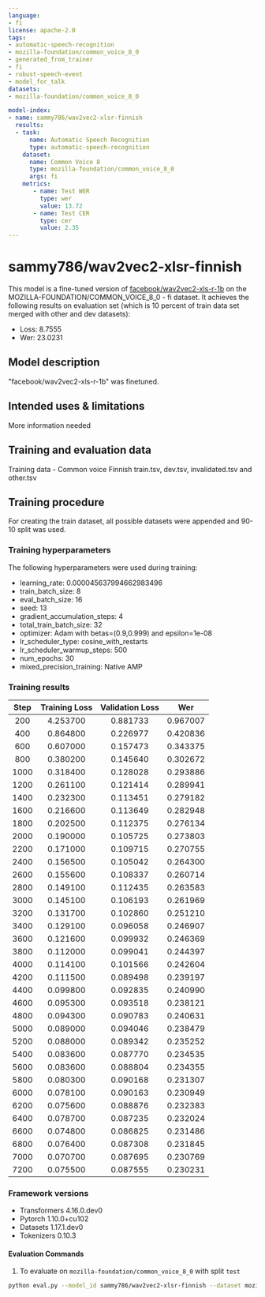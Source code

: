 ```yaml
---
language:
- fi
license: apache-2.0
tags:
- automatic-speech-recognition
- mozilla-foundation/common_voice_8_0
- generated_from_trainer
- fi
- robust-speech-event
- model_for_talk
datasets:
- mozilla-foundation/common_voice_8_0

model-index:
- name: sammy786/wav2vec2-xlsr-finnish
  results:
  - task: 
      name: Automatic Speech Recognition 
      type: automatic-speech-recognition
    dataset:
      name: Common Voice 8
      type: mozilla-foundation/common_voice_8_0
      args: fi
    metrics:
       - name: Test WER
         type: wer
         value: 13.72
       - name: Test CER
         type: cer
         value: 2.35
---
```

# sammy786/wav2vec2-xlsr-finnish

This model is a fine-tuned version of [facebook/wav2vec2-xls-r-1b](https://huggingface.co/facebook/wav2vec2-xls-r-1b) on the MOZILLA-FOUNDATION/COMMON_VOICE_8_0 - fi dataset.
It achieves the following results on evaluation set (which is 10 percent of train data set merged with other and dev datasets):
- Loss: 8.7555
- Wer: 23.0231

## Model description
"facebook/wav2vec2-xls-r-1b" was finetuned.

## Intended uses & limitations
More information needed
## Training and evaluation data
Training data - 
Common voice Finnish train.tsv, dev.tsv, invalidated.tsv and other.tsv

## Training procedure
For creating the train dataset, all possible datasets were appended and 90-10 split was used. 

### Training hyperparameters

The following hyperparameters were used during training:

- learning_rate: 0.000045637994662983496
- train_batch_size: 8
- eval_batch_size: 16
- seed: 13
- gradient_accumulation_steps: 4
- total_train_batch_size: 32
- optimizer: Adam with betas=(0.9,0.999) and epsilon=1e-08
- lr_scheduler_type: cosine_with_restarts
- lr_scheduler_warmup_steps: 500
- num_epochs: 30
- mixed_precision_training: Native AMP


### Training results


| Step | Training Loss | Validation Loss | Wer      |
|:----:|:-------------:|:---------------:|:--------:|
| 200  | 4.253700      | 0.881733        | 0.967007 |
| 400  | 0.864800      | 0.226977        | 0.420836 |
| 600  | 0.607000      | 0.157473        | 0.343375 |
| 800  | 0.380200      | 0.145640        | 0.302672 |
| 1000 | 0.318400      | 0.128028        | 0.293886 |
| 1200 | 0.261100      | 0.121414        | 0.289941 |
| 1400 | 0.232300      | 0.113451        | 0.279182 |
| 1600 | 0.216600      | 0.113649        | 0.282948 |
| 1800 | 0.202500      | 0.112375        | 0.276134 |
| 2000 | 0.190000      | 0.105725        | 0.273803 |
| 2200 | 0.171000      | 0.109715        | 0.270755 |
| 2400 | 0.156500      | 0.105042        | 0.264300 |
| 2600 | 0.155600      | 0.108337        | 0.260714 |
| 2800 | 0.149100      | 0.112435        | 0.263583 |
| 3000 | 0.145100      | 0.106193        | 0.261969 |
| 3200 | 0.131700      | 0.102860        | 0.251210 |
| 3400 | 0.129100      | 0.096058        | 0.246907 |
| 3600 | 0.121600      | 0.099932        | 0.246369 |
| 3800 | 0.112000      | 0.099041        | 0.244397 |
| 4000 | 0.114100      | 0.101566        | 0.242604 |
| 4200 | 0.111500      | 0.089498        | 0.239197 |
| 4400 | 0.099800      | 0.092835        | 0.240990 |
| 4600 | 0.095300      | 0.093518        | 0.238121 |
| 4800 | 0.094300      | 0.090783        | 0.240631 |
| 5000 | 0.089000      | 0.094046        | 0.238479 |
| 5200 | 0.088000      | 0.089342        | 0.235252 |
| 5400 | 0.083600      | 0.087770        | 0.234535 |
| 5600 | 0.083600      | 0.088804        | 0.234355 |
| 5800 | 0.080300      | 0.090168        | 0.231307 |
| 6000 | 0.078100      | 0.090163        | 0.230949 |
| 6200 | 0.075600      | 0.088876        | 0.232383 |
| 6400 | 0.078700      | 0.087235        | 0.232024 |
| 6600 | 0.074800      | 0.086825        | 0.231486 |
| 6800 | 0.076400      | 0.087308        | 0.231845 |
| 7000 | 0.070700      | 0.087695        | 0.230769 |
| 7200 | 0.075500      | 0.087555        | 0.230231 |


### Framework versions
- Transformers 4.16.0.dev0
- Pytorch 1.10.0+cu102
- Datasets 1.17.1.dev0
- Tokenizers 0.10.3

#### Evaluation Commands

1. To evaluate on `mozilla-foundation/common_voice_8_0` with split `test`

```bash
python eval.py --model_id sammy786/wav2vec2-xlsr-finnish --dataset mozilla-foundation/common_voice_8_0 --config fi --split test
```